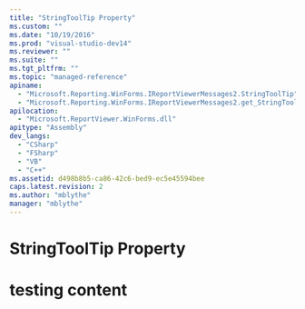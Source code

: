 ```yaml
---
title: "StringToolTip Property"
ms.custom: ""
ms.date: "10/19/2016"
ms.prod: "visual-studio-dev14"
ms.reviewer: ""
ms.suite: ""
ms.tgt_pltfrm: ""
ms.topic: "managed-reference"
apiname: 
  - "Microsoft.Reporting.WinForms.IReportViewerMessages2.StringToolTip"
  - "Microsoft.Reporting.WinForms.IReportViewerMessages2.get_StringToolTip"
apilocation: 
  - "Microsoft.ReportViewer.WinForms.dll"
apitype: "Assembly"
dev_langs: 
  - "CSharp"
  - "FSharp"
  - "VB"
  - "C++"
ms.assetid: d498b8b5-ca86-42c6-bed9-ec5e45594bee
caps.latest.revision: 2
ms.author: "mblythe"
manager: "mblythe"
---
```

# StringToolTip Property
# testing content